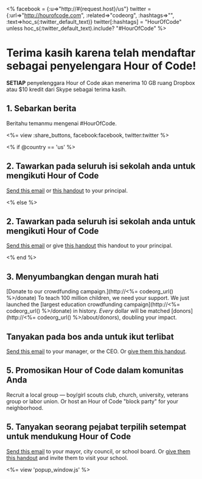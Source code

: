 <% facebook = {:u=>"http://#{request.host}/us"}
                      twitter = {:url=>"http://hourofcode.com", :related=>"codeorg", :hashtags=>"", :text=>hoc_s(:twitter_default_text)}
                      twitter[:hashtags] = "HourOfCode" unless hoc_s(:twitter_default_text).include? "#HourOfCode" %>



# Terima kasih karena telah mendaftar sebagai penyelengara Hour of Code!

**SETIAP** penyelenggara Hour of Code akan menerima 10 GB ruang Dropbox atau $10 kredit dari Skype sebagai terima kasih. </p> 

## 1. Sebarkan berita

Beritahu temanmu mengenai #HourOfCode.

<%= view :share_buttons, facebook:facebook, twitter:twitter %>

<% if @country == 'us' %>

## 2. Tawarkan pada seluruh isi sekolah anda untuk mengikuti Hour of Code

[Send this email](<%= hoc_uri('/resources#email') %>) or [this handout](/resources/hoc-one-pager.pdf) to your principal.

<% else %>

## 2. Tawarkan pada seluruh isi sekolah anda untuk mengikuti Hour of Code

[Send this email](<%= hoc_uri('/resources#email') %>) or give [this handout](/resources/hoc-one-pager.pdf) this handout</a> to your principal.

<% end %>

## 3. Menyumbangkan dengan murah hati

[Donate to our crowdfunding campaign.](http://<%= codeorg_url() %>/donate) To teach 100 million children, we need your support. We just launched the [largest education crowdfunding campaign](http://<%= codeorg_url() %>/donate) in history. *Every* dollar will be matched [donors](http://<%= codeorg_url() %>/about/donors), doubling your impact.

## Tanyakan pada bos anda untuk ikut terlibat

[Send this email](<%= hoc_uri('/resources#email') %>) to your manager, or the CEO. Or [give them this handout](http://hourofcode.com/resources/hoc-one-pager.pdf).

## 5. Promosikan Hour of Code dalam komunitas Anda

Recruit a local group — boy/girl scouts club, church, university, veterans group or labor union. Or host an Hour of Code "block party" for your neighborhood.

## 5. Tanyakan seorang pejabat terpilih setempat untuk mendukung Hour of Code

[Send this email](<%= hoc_uri('/resources#politicians') %>) to your mayor, city council, or school board. Or [give them this handout](http://hourofcode.com/resources/hoc-one-pager.pdf) and invite them to visit your school.

<%= view 'popup_window.js' %>